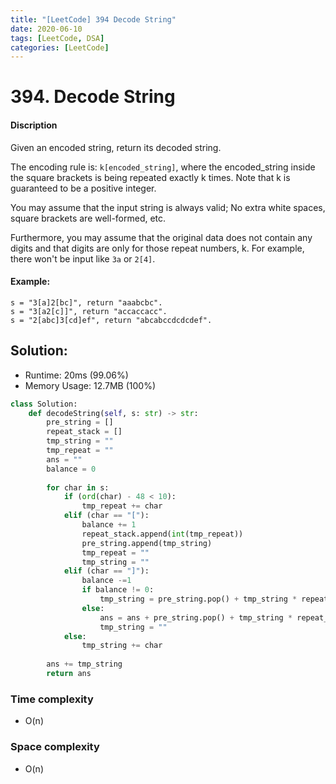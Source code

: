 ```yaml
---
title: "[LeetCode] 394 Decode String"
date: 2020-06-10
tags: [LeetCode, DSA]
categories: [LeetCode]
---
```


# 394. Decode String

#### Discription

Given an encoded string, return its decoded string.

The encoding rule is: `k[encoded_string]`, where the encoded_string inside the square brackets is being repeated exactly k times. Note that k is guaranteed to be a positive integer.

You may assume that the input string is always valid; No extra white spaces, square brackets are well-formed, etc.

Furthermore, you may assume that the original data does not contain any digits and that digits are only for those repeat numbers, k. For example, there won't be input like `3a` or `2[4]`.


#### Example:

```
s = "3[a]2[bc]", return "aaabcbc".
s = "3[a2[c]]", return "accaccacc".
s = "2[abc]3[cd]ef", return "abcabccdcdcdef".
```

## Solution:

- Runtime: 20ms (99.06%)
- Memory Usage: 12.7MB (100%)

```python
class Solution:
    def decodeString(self, s: str) -> str:
        pre_string = []
        repeat_stack = []
        tmp_string = ""
        tmp_repeat = ""
        ans = ""
        balance = 0
        
        for char in s:
            if (ord(char) - 48 < 10):
                tmp_repeat += char
            elif (char == "["):
                balance += 1
                repeat_stack.append(int(tmp_repeat))
                pre_string.append(tmp_string)
                tmp_repeat = ""
                tmp_string = ""
            elif (char == "]"):
                balance -=1
                if balance != 0:
                    tmp_string = pre_string.pop() + tmp_string * repeat_stack.pop()
                else:
                    ans = ans + pre_string.pop() + tmp_string * repeat_stack.pop()
                    tmp_string = ""
            else:
                tmp_string += char
            
        ans += tmp_string
        return ans
```

### Time complexity

- O(n)

### Space complexity

- O(n)
